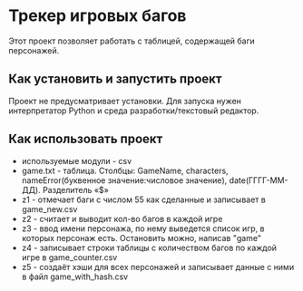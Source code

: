 # Трекер игровых багов
Этот проект позволяет работать с таблицей, содержащей баги персонажей.
## Как установить и запустить проект
Проект не предусматривает установки. Для запуска нужен интерпретатор Python и среда разработки/текстовый редактор.
## Как использовать проект
 - используемые модули - csv
 - game.txt - таблица. Столбцы: GameName, characters, nameError(буквенное значение:числовое значение), date(ГГГГ-ММ-ДД). Разделитель «$»
 - z1 - отмечает баги с числом 55 как сделанные и записывает в game_new.csv
 - z2 - считает и выводит кол-во багов в каждой игре
 - z3 - ввод имени персонажа, по нему выведется список игр, в которых персонаж есть. Остановить можно, написав "game"
 - z4 - записывает строки таблицы с количеством багов по каждой игре в game_counter.csv
 - z5 - создаёт хэши для всех персонажей и записывает данные с ними в файл game_with_hash.csv